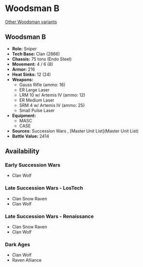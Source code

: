 # Woodsman B 

[Other Woodsman variants](../woodsman.md) 

## Woodsman B 

- **Role:** Sniper 
- **Tech Base:** Clan (2866) 
- **Chassis:** 75 tons (Endo Steel) 
- **Movement:** 4 / 6 (8) 
- **Armor:** 216 
- **Heat Sinks:** 12 (24) 
- **Weapons:** 
  - Gauss Rifle (ammo: 16) 
  - ER Large Laser 
  - LRM 10 w/ Artemis IV (ammo: 12) 
  - ER Medium Laser 
  - SRM 4 w/ Artemis IV (ammo: 25) 
  - Small Pulse Laser 
- **Equipment:** 
  - MASC 
  - CASE 
- **Sources:** Succession Wars , [Master Unit List](Master Unit List) 
- **Battle Value:** 2414 

## Availability 

### Early Succession Wars 

- Clan Wolf 

### Late Succession Wars - LosTech 

- Clan Snow Raven 
- Clan Wolf 

### Late Succession Wars - Renaissance 

- Clan Snow Raven 
- Clan Wolf 

### Dark Ages 

- Clan Wolf 
- Raven Alliance 


